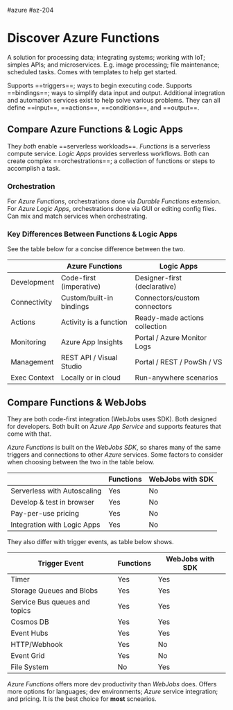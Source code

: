 #azure #az-204 

# Discover Azure Functions
A solution for processing data; integrating systems; working with IoT; simples APIs; and microservices.
E.g. image processing; file maintenance; scheduled tasks.
Comes with templates to help get started.

Supports ==triggers==; ways to begin executing code.
Supports ==bindings==; ways to simplify data input and output.
Additional integration and automation services exist to help solve various problems.
They can all define ==input==, ==actions==, ==conditions==, and ==output==.

## Compare Azure Functions & Logic Apps
They *both* enable ==serverless workloads==.
*Functions* is a serverless compute service.
*Logic Apps* provides serverless workflows.
Both can create complex ==orchestrations==; a collection of functions or steps to accomplish a task.

### Orchestration
For *Azure Functions*, orchestrations done via *Durable Functions* extension.
For *Azure Logic Apps*, orchestrations done via GUI or editing config files.
Can mix and match services when orchestrating.

### Key Differences Between Functions & Logic Apps
See the table below for a concise difference between the two.

|              | Azure Functions          | Logic Apps                    |
| ------------ | ------------------------ | ----------------------------- |
| Development  | Code-first (imperative)  | Designer-first (declarative)  |
| Connectivity | Custom/built-in bindings | Connectors/custom connectors  |
| Actions      | Activity is a function   | Ready-made actions collection |
| Monitoring   | Azure App Insights       | Portal / Azure Monitor Logs   |
| Management   | REST API / Visual Studio | Portal / REST / PowSh / VS    |
| Exec Context | Locally or in cloud      | Run-anywhere scenarios        |

## Compare Functions & WebJobs
They are both code-first integration (WebJobs uses SDK).
Both designed for developers.
Both built on *Azure App Service* and supports features that come with that.

*Azure Functions* is built on the *WebJobs SDK*, so shares many of the same triggers and connections to other *Azure* services.
Some factors to consider when choosing between the two in the table below.

|                             | Functions | WebJobs with SDK |
| --------------------------- | --------- | ---------------- |
| Serverless with Autoscaling | Yes       | No               |
| Develop & test in browser   | Yes       | No               |
| Pay-per-use pricing         | Yes       | No               |
| Integration with Logic Apps | Yes       | No               |

They also differ with trigger events, as table below shows.

| Trigger Event                 | Functions | WebJobs with SDK |
| ----------------------------- | --------- | ---------------- |
| Timer                         | Yes       | Yes              |
| Storage Queues and Blobs      | Yes       | Yes              |
| Service Bus queues and topics | Yes       | Yes              |
| Cosmos DB                     | Yes       | Yes              |
| Event Hubs                    | Yes       | Yes              |
| HTTP/Webhook                  | Yes       | No               |
| Event Grid                    | Yes       | No               |
| File System                   | No        | Yes              | 

*Azure Functions* offers more dev productivity than *WebJobs* does.
Offers more options for languages; dev environments; *Azure* service integration; and pricing.
It is the best choice for **most** scnearios.